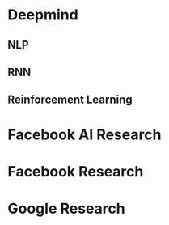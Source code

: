 # Deepmind

## NLP

## RNN

## Reinforcement Learning

# Facebook AI Research

# Facebook Research

# Google Research
